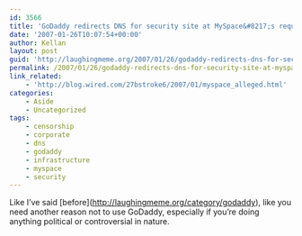 ```yaml
---
id: 3566
title: 'GoDaddy redirects DNS for security site at MySpace&#8217;s requeust'
date: '2007-01-26T10:07:54+00:00'
author: Kellan
layout: post
guid: 'http://laughingmeme.org/2007/01/26/godaddy-redirects-dns-for-security-site-at-myspaces-requeust/'
permalink: /2007/01/26/godaddy-redirects-dns-for-security-site-at-myspaces-requeust/
link_related:
    - 'http://blog.wired.com/27bstroke6/2007/01/myspace_alleged.html'
categories:
    - Aside
    - Uncategorized
tags:
    - censorship
    - corporate
    - dns
    - godaddy
    - infrastructure
    - myspace
    - security
---
```


Like I’ve said \[before\](http://laughingmeme.org/category/godaddy), like you need another reason not to use GoDaddy, especially if you’re doing anything political or controversial in nature.